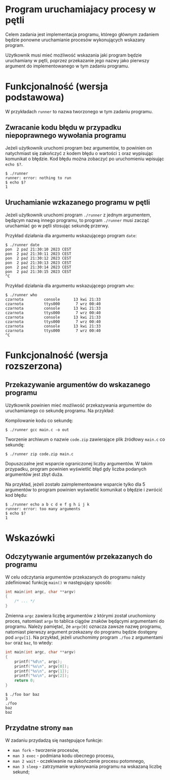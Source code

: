 # Program uruchamiajacy procesy w pętli

Celem zadania jest implementacja programu, którego głównym zadaniem będzie
ponowne uruchamianie procesów wykonujących wskazany program.

Użytkownik musi mieć możliwość wskazania jaki program będzie uruchamiany w pętli,
poprzez przekazanie jego nazwy jako pierwszy argument do implementowanego
w tym zadaniu programu.

# Funkcjonalność (wersja podstawowa)

W przykładach `runner` to nazwa tworzonego w tym zadaniu programu.

## Zwracanie kodu błędu w przypadku niepoprawnego wywołania programu

Jeżeli użytkownik uruchomi program bez argumentów, to powinien on natychmiast się
zakończyć z kodem błędu o wartości `1` oraz wypisując komunikat o błędzie.
Kod błędu można zobaczyć po uruchomieniu wpisując `echo $?`.

```console
$ ./runner
runner: error: nothing to run
$ echo $?
1
```

## Uruchamianie wzkazanego programu w pętli

Jeżeli użytkownik uruchomi program `./runner` z jednym argumentem,
będącym nazwą innego programu, to program `./runner` musi zacząć uruchamiać go
w pętli stosując sekundę przerwy.

Przykład działania dla argumentu wskazującego program `date`:

```console
$ ./runner date
pon  2 paź 21:30:10 2023 CEST
pon  2 paź 21:30:11 2023 CEST
pon  2 paź 21:30:12 2023 CEST
pon  2 paź 21:30:13 2023 CEST
pon  2 paź 21:30:14 2023 CEST
pon  2 paź 21:30:15 2023 CEST
^C
```

Przykład działania dla argumentu wskazującego program `who`:

```console
$ ./runner who
czarnota         console      13 kwi 21:33
czarnota         ttys000       7 wrz 00:40
czarnota         console      13 kwi 21:33
czarnota         ttys000       7 wrz 00:40
czarnota         console      13 kwi 21:33
czarnota         ttys000       7 wrz 00:40
czarnota         console      13 kwi 21:33
czarnota         ttys000       7 wrz 00:40
^C
```

# Funkcjonalność (wersja rozszerzona)

## Przekazywanie argumentów do wskazanego programu

Użytkownik powinien mieć możliwość przekazywania argumentów do
uruchamianego co sekundę programu. Na przykład:

Kompilowanie kodu co sekundę:
```console
$ ./runner gcc main.c -o out
```

Tworzenie archiwum o nazwie `code.zip` zawierające plik źródłowy `main.c`
co sekundę:

```
$ ./runner zip code.zip main.c
```

Dopuszczalne jest wsparcie ograniczonej liczby argumentów.
W takim przypadku, program powinien wyświetlić błąd gdy liczba
podanych argumentów jest zbyt duża.

Na przykład, jeżeli zostało zaimplementowane wsparcie tylko dla 5 argumentów to
program powinien wyświetlić komunikat o błędzie i zwrócić kod błędu:

```
$ ./runner echo a b c d e f g h i j k
runner: error: too many arguments
$ echo $?
1
```

# Wskazówki

## Odczytywanie argumentów przekazanych do programu

W celu odczytania argumentów przekazanych do programu należy zdefiniować funkcję `main()` w następujący sposób:

```c
int main(int argc, char **argv)
{
    /* ... */
}
```

Zmienna `argc` zawiera liczbę argumentów z którymi został uruchomiony proces, natomiast
`argv` to tablica ciągów znaków będącymi argumentami do programu. Należy pamiętać,
że `argv[0]` oznacza zawsze nazwę programu, natomiast pierwszy argument przekazany
do programu będzie dostępny pod `argv[1]`. Na przykład, jeżeli uruchomimy program
`./foo` z argumentami `bar` oraz `baz`, to wtedy:

```c
int main(int argc, char **argv)
{
    printf("%d\n", argc);
    printf("%s\n", argv[0]);
    printf("%s\n", argv[1]);
    printf("%s\n", argv[2]);
    return 0;
}
```

```console
$ ./foo bar baz
3
./foo
baz
baz
```

## Przydatne strony `man`

W zadaniu przydadzą się następujące funkcje:

- `man fork` - tworzenie procesów,
- `man 3 exec` - podmiana kodu obecnego procesu,
- `man 2 wait` - oczekiwanie na zakończenie procesu potomnego,
- `man 3 sleep` - zatrzymanie wykonywania programu na wskazaną liczbę sekund;

